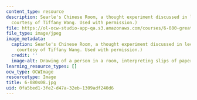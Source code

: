 ```yaml
---
content_type: resource
description: Searle's Chinese Room, a thought experiment discussed in lecture 6. (Image
  courtesy of Tiffany Wang. Used with permission.)
file: https://ol-ocw-studio-app-qa.s3.amazonaws.com/courses/6-080-great-ideas-in-theoretical-computer-science-spring-2008/0fa5bed13fe2d47a32eb1309adf240d6_6-080s08.jpg
file_type: image/jpeg
image_metadata:
  caption: Searle's Chinese Room, a thought experiment discussed in lecture 6. (Image
    courtesy of Tiffany Wang. Used with permission.)
  credit: ''
  image-alt: Drawing of a person in a room, interpreting slips of paper with a rulebook.
learning_resource_types: []
ocw_type: OCWImage
resourcetype: Image
title: 6-080s08.jpg
uid: 0fa5bed1-3fe2-d47a-32eb-1309adf240d6
---
```

